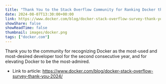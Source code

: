 ```yaml
---
title: "Thank You to the Stack Overflow Community for Ranking Docker the Most Used, Desired, and Admired Developer Tool"
date: 2024-08-07T13:30:00+00:00
link: https://www.docker.com/blog/docker-stack-overflow-survey-thank-you-2024/
showShare: false
showReadTime: false
thumbnail: images/docker.png
tags: ["docker.com"]
---
```

Thank you to the community for recognizing Docker as the most-used and most-desired developer tool for the second consecutive year, and for elevating Docker to be the most-admired.

- Link to article: https://www.docker.com/blog/docker-stack-overflow-survey-thank-you-2024/